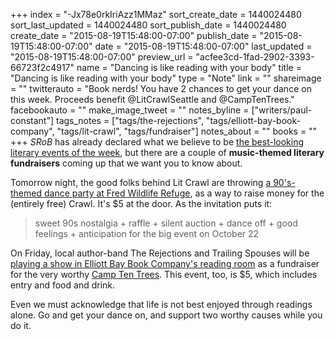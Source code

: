 +++
index = "-Jx78e0rkIriAzz1MMaz"
sort_create_date = 1440024480
sort_last_updated = 1440024480
sort_publish_date = 1440024480
create_date = "2015-08-19T15:48:00-07:00"
publish_date = "2015-08-19T15:48:00-07:00"
date = "2015-08-19T15:48:00-07:00"
last_updated = "2015-08-19T15:48:00-07:00"
preview_url = "acfee3cd-1fad-2902-3393-66723f2c4917"
name = "Dancing is like reading with your body"
title = "Dancing is like reading with your body"
type = "Note"
link = ""
shareimage = ""
twitterauto = "Book nerds! You have 2 chances to get your dance on this week. Proceeds benefit @LitCrawlSeattle and @CampTenTrees."
facebookauto = ""
make_image_tweet = ""
notes_byline = ["writers/paul-constant"]
tags_notes = ["tags/the-rejections", "tags/elliott-bay-book-company", "tags/lit-crawl", "tags/fundraiser"]
notes_about = ""
books = ""
+++
*SRoB* has already declared what we believe to be [the best-looking literary events of the week](http://seattlereviewofbooks.com/notes/2015/08/17/your-week-in-readings-the-best-literary-events-from-the-week-of-august-17-august-23/), but there are a couple of **music-themed literary fundraisers** coming up that we want you to know about. 

Tomorrow night, the good folks behind Lit Crawl are throwing [a 90's-themed dance party at Fred Wildlife Refuge](https://www.facebook.com/events/878837925503492/), as a way to raise money for the (entirely free) Crawl. It's $5 at the door. As the invitation puts it:

<blockquote>sweet 90s nostalgia + raffle + silent auction + dance off + good feelings + anticipation for the big event on October 22</blockquote>

On Friday, local author-band The Rejections and Trailing Spouses will be [playing a show in Elliott Bay Book Company's reading room](http://www.elliottbaybook.com/event/seattle7writers-rejections) as a fundraiser for the very worthy [Camp Ten Trees](http://www.camptentrees.org/~camptent/). This event, too, is $5, which includes entry and food and drink.

Even we must acknowledge that life is not best enjoyed through readings alone. Go and get your dance on, and support two worthy causes while you do it.
